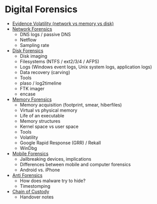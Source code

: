 # Digital Forensics
 - [Evidence Volatility (network vs memory vs disk)](./01_Evidence_Volatility.md)
 - [Network Forensics](./02_Network_Forensics.md)
    - DNS logs / passive DNS
    - Netflow
    - Sampling rate
 - [Disk Forensics](./03_Disk_Forensics.md)
    - Disk imaging
    - Filesystems (NTFS / ext2/3/4 / AFPS)
    - Logs (Windows event logs, Unix system logs, application logs)
    - Data recovery (carving)
    - Tools
    - plaso / log2timeline
    - FTK imager
    - encase
 - [Memory Forensics](./04_Memory_Forensics.md)
    - Memory acquisition (footprint, smear, hiberfiles)
    - Virtual vs physical memory
    - Life of an executable
    - Memory structures
    - Kernel space vs user space
    - Tools
    - Volatility
    - Google Rapid Response (GRR) / Rekall
    - WinDbg
  - [Mobile Forensics](./05_Mobile_Forensics.md)
    - Jailbreaking devices, implications
    - Differences between mobile and computer forensics
    - Android vs. iPhone
  - [Anti Forensics](./06_Anti_Forensics.md)
    - How does malware try to hide?
    - Timestomping
  - [Chain of Custody](./07_Chain_of_Custody.md)
    - Handover notes  
<br>